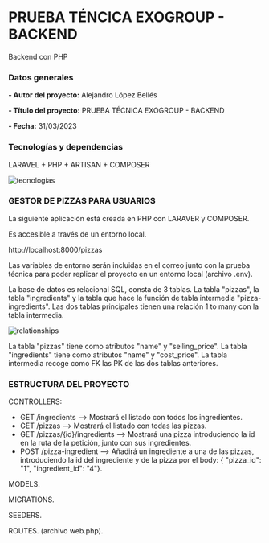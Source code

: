 # PRUEBA TÉNCICA EXOGROUP - BACKEND
Backend con PHP

### Datos generales

**- Autor del proyecto:** Alejandro López Bellés

**- Título del proyecto:** PRUEBA TÉCNICA EXOGROUP - BACKEND

**- Fecha:** 31/03/2023

 ### Tecnologías  y dependencias
LARAVEL + PHP + ARTISAN + COMPOSER

![tecnologías](https://user-images.githubusercontent.com/113507322/229147662-bbdd32e8-10ad-4d1f-b429-dd018309b8f9.png)

 ### GESTOR DE PIZZAS PARA USUARIOS
 
 La siguiente aplicación está creada en PHP con LARAVER y COMPOSER. 
 
 Es accesible a través de un entorno local. 
 
 http://localhost:8000/pizzas
 
 Las variables de entorno serán incluidas en el correo junto con la prueba técnica para poder replicar el proyecto en un entorno local (archivo .env). 
 
 La base de datos es relacional SQL, consta de 3 tablas. La tabla "pizzas", la tabla "ingredients" y la tabla que hace la función de tabla intermedia "pizza-ingredients". Las dos tablas principales tienen una relación 1 to many con la tabla intermedia. 
 
 
 ![relationships](https://user-images.githubusercontent.com/113507322/229148914-5a50c8e9-71cd-4f85-bf2b-664a35f56193.png)
 
 La tabla "pizzas" tiene como atributos "name" y "selling_price". La tabla "ingredients" tiene como atributos "name" y "cost_price". La tabla intermedia recoge como FK las  PK de las dos tablas anteriores. 
 
 ### ESTRUCTURA DEL PROYECTO
 
 CONTROLLERS:
 
- GET /ingredients --> Mostrará el listado con todos los ingredientes.
- GET /pizzas --> Mostrará el listado con todas las pizzas.
- GET /pizzas/{id}/ingredients --> Mostrará una pizza introduciendo la id en la ruta de la petición, junto con sus ingredientes.
- POST /pizza-ingredient --> Añadirá un ingrediente a una de las pizzas, introduciendo la id del ingrediente y de la pizza por el body: { "pizza_id": "1", "ingredient_id": "4"}.

MODELS.
 
MIGRATIONS.
  
SEEDERS.
   
ROUTES. (archivo web.php).




 
 

 
